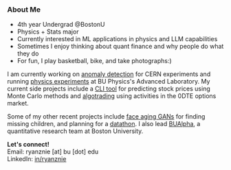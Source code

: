 ### About Me

- 4th year Undergrad @BostonU
- Physics + Stats major
- Currently interested in ML applications in physics and LLM capabilities
- Sometimes I enjoy thinking about quant finance and why people do what they do
- For fun, I play basketball, bike, and take photographs:)

I am currently working on [anomaly detection](https://github.com/AutoDQM/AutoDQM_ML) for CERN experiments and running [physics experiments](https://github.com/ryanznie/adlab-experiments) at BU Physics's Advanced Laboratory. My current side projects include a [CLI tool](https://github.com/ryanznie/quant-MC-methods) for predicting stock prices using Monte Carlo methods and [algotrading](https://github.com/ryanznie/options-order-book) using activities in the 0DTE options market. 

Some of my other recent projects include [face aging GANs](https://github.com/BU-Spark/ml-atfal-mafkoda-missing-children) for finding missing children, and planning for a [datathon](https://www.data4sustainability.com/). I also lead [BUAlpha](https://github.com/bualpha), a quantitative research team at Boston University.

**Let's connect!** <br>
Email: ryanznie [at] bu [dot] edu \
LinkedIn: [in/ryanznie](https://www.linkedin.com/in/ryanznie/)
<!--
**ryanznie/ryanznie** is a ✨ _special_ ✨ repository because its `README.md` (this file) appears on your GitHub profile.

Here are some ideas to get you started:

- 🔭 I’m currently working on ...
- 🌱 I’m currently learning ...
- 👯 I’m looking to collaborate on ...
- 🤔 I’m looking for help with ...
- 💬 Ask me about ...
- 📫 How to reach me: ...
- 😄 Pronouns: ...
- ⚡ Fun fact: ...
-->
